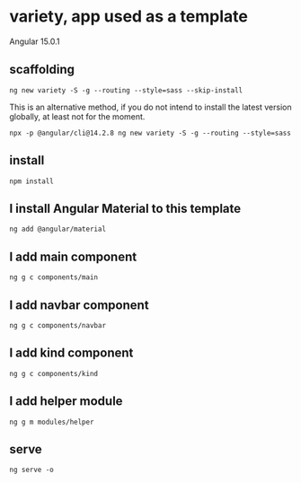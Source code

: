 # variety, app used as a template

Angular 15.0.1

## scaffolding

```shell
ng new variety -S -g --routing --style=sass --skip-install
```

This is an alternative method, if you do not intend to install the latest version globally, at least not for the moment.

```shell
npx -p @angular/cli@14.2.8 ng new variety -S -g --routing --style=sass
```

## install

```shell
npm install
```

## I install Angular Material to this template

```shell
ng add @angular/material
```

## I add main component

```shell
ng g c components/main
```

## I add navbar component

```shell
ng g c components/navbar
```

## I add kind component

```shell
ng g c components/kind
```

## I add helper module

```shell
ng g m modules/helper
```

## serve

```shell
ng serve -o
```
